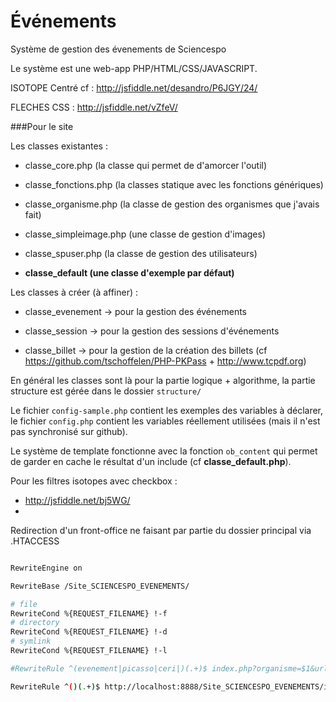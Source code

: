 Événements
==========

Système de gestion des évenements de Sciencespo

Le système est une web-app PHP/HTML/CSS/JAVASCRIPT.

ISOTOPE Centré cf : http://jsfiddle.net/desandro/P6JGY/24/

FLECHES CSS : http://jsfiddle.net/vZfeV/

###Pour le site

Les classes existantes :

- classe_core.php (la classe qui permet de d'amorcer l'outil)

- classe_fonctions.php (la classes statique avec les fonctions génériques)

- classe_organisme.php (la classe de gestion des organismes que j'avais fait)

- classe_simpleimage.php (une classe de gestion d'images)

- classe_spuser.php (la classe de gestion des utilisateurs)

- **classe_default (une classe d'exemple par défaut)**

Les classes à créer (à affiner) :

- classe_evenement -> pour la gestion des événements

- classe_session -> pour la gestion des sessions d'événements

- classe_billet -> pour la gestion de la création des billets (cf https://github.com/tschoffelen/PHP-PKPass + http://www.tcpdf.org)




En général les classes sont là pour la partie logique + algorithme, la partie structure est gérée dans le dossier 
`structure/`

Le fichier `config-sample.php` contient les exemples des variables à déclarer, le fichier `config.php` contient les variables réellement utilisées (mais il n'est pas synchronisé sur github).

Le système de template fonctionne avec la fonction `ob_content` qui permet de garder en cache le résultat d'un include (cf **classe_default.php**).


Pour les filtres isotopes avec checkbox :
- http://jsfiddle.net/bj5WG/
- 


Redirection d'un front-office ne faisant par partie du dossier principal via .HTACCESS
```bash

RewriteEngine on

RewriteBase /Site_SCIENCESPO_EVENEMENTS/

# file
RewriteCond %{REQUEST_FILENAME} !-f
# directory
RewriteCond %{REQUEST_FILENAME} !-d
# symlink
RewriteCond %{REQUEST_FILENAME} !-l

#RewriteRule ^(evenement|picasso|ceri|)(.+)$ index.php?organisme=$1&url=$2 [QSA,L]

RewriteRule ^()(.+)$ http://localhost:8888/Site_SCIENCESPO_EVENEMENTS/index.php?organisme=ceri&url=$2 [QSA,L]

```
